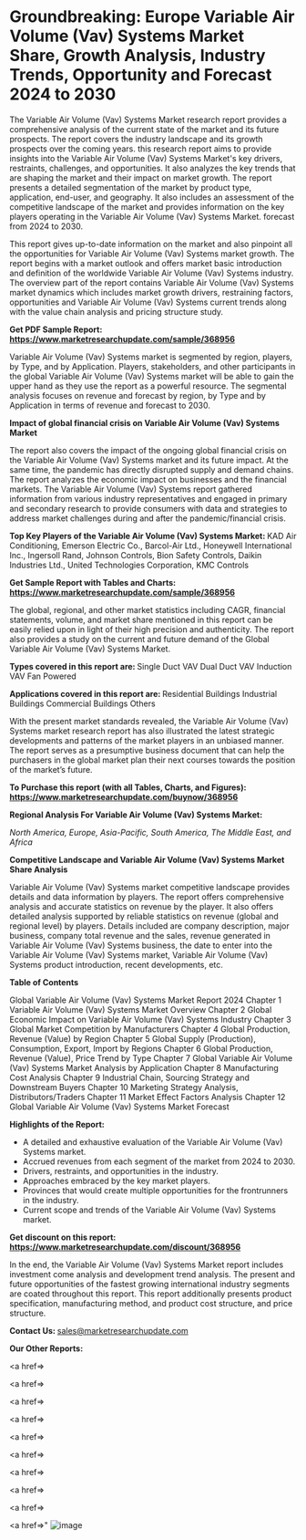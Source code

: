 # Groundbreaking: Europe Variable Air Volume (Vav) Systems Market Share, Growth Analysis, Industry Trends, Opportunity and Forecast 2024 to 2030

The Variable Air Volume (Vav) Systems Market research report provides a comprehensive analysis of the current state of the market and its future prospects. The report covers the industry landscape and its growth prospects over the coming years. this research report aims to provide insights into the Variable Air Volume (Vav) Systems Market's key drivers, restraints, challenges, and opportunities. It also analyzes the key trends that are shaping the market and their impact on market growth. The report presents a detailed segmentation of the market by product type, application, end-user, and geography. It also includes an assessment of the competitive landscape of the market and provides information on the key players operating in the Variable Air Volume (Vav) Systems Market. forecast from 2024 to 2030.

This report gives up-to-date information on the market and also pinpoint all the opportunities for Variable Air Volume (Vav) Systems market growth. The report begins with a market outlook and offers market basic introduction and definition of the worldwide Variable Air Volume (Vav) Systems industry. The overview part of the report contains Variable Air Volume (Vav) Systems market dynamics which includes market growth drivers, restraining factors, opportunities and Variable Air Volume (Vav) Systems current trends along with the value chain analysis and pricing structure study.

<strong><b>Get PDF Sample Report: <a href=https://www.marketresearchupdate.com/sample/368956>https://www.marketresearchupdate.com/sample/368956</a></b></strong>

Variable Air Volume (Vav) Systems market is segmented by region, players, by Type, and by Application. Players, stakeholders, and other participants in the global Variable Air Volume (Vav) Systems market will be able to gain the upper hand as they use the report as a powerful resource. The segmental analysis focuses on revenue and forecast by region, by Type and by Application in terms of revenue and forecast to 2030.

<strong><b>Impact of global financial crisis on Variable Air Volume (Vav) Systems Market</b></strong>

The report also covers the impact of the ongoing global financial crisis on the Variable Air Volume (Vav) Systems market and its future impact. At the same time, the pandemic has directly disrupted supply and demand chains. The report analyzes the economic impact on businesses and the financial markets. The Variable Air Volume (Vav) Systems report gathered information from various industry representatives and engaged in primary and secondary research to provide consumers with data and strategies to address market challenges during and after the pandemic/financial crisis.

<strong><b>Top Key Players of the Variable Air Volume (Vav) Systems Market:
</b></strong>KAD Air Conditioning, Emerson Electric Co., Barcol-Air Ltd., Honeywell International Inc., Ingersoll Rand, Johnson Controls, Bion Safety Controls, Daikin Industries Ltd., United Technologies Corporation, KMC Controls<strong><b>
</b></strong>

<strong><b>Get Sample Report with Tables and Charts: <a href=https://www.marketresearchupdate.com/sample/368956>https://www.marketresearchupdate.com/sample/368956</a></b></strong>

The global, regional, and other market statistics including CAGR, financial statements, volume, and market share mentioned in this report can be easily relied upon in light of their high precision and authenticity. The report also provides a study on the current and future demand of the Global Variable Air Volume (Vav) Systems Market.

<strong><b>Types covered in this report are:
</b></strong>Single Duct VAV
Dual Duct VAV
Induction VAV
Fan Powered<strong><b>
</b></strong>

<strong><b>Applications covered in this report are:
</b></strong>Residential Buildings
Industrial Buildings
Commercial Buildings
Others<strong><b>
</b></strong>

With the present market standards revealed, the Variable Air Volume (Vav) Systems market research report has also illustrated the latest strategic developments and patterns of the market players in an unbiased manner. The report serves as a presumptive business document that can help the purchasers in the global market plan their next courses towards the position of the market’s future.

<strong><b>To Purchase this report (with all Tables, Charts, and Figures): <a href=https://www.marketresearchupdate.com/buynow/368956>https://www.marketresearchupdate.com/buynow/368956</a></b></strong>

<strong><b>Regional Analysis For Variable Air Volume (Vav) Systems Market:</b></strong>

<em><i>North America, Europe, Asia-Pacific, South America, The Middle East, and Africa</i></em>

<strong><b>Competitive Landscape and Variable Air Volume (Vav) Systems Market Share Analysis</b></strong>

Variable Air Volume (Vav) Systems market competitive landscape provides details and data information by players. The report offers comprehensive analysis and accurate statistics on revenue by the player. It also offers detailed analysis supported by reliable statistics on revenue (global and regional level) by players. Details included are company description, major business, company total revenue and the sales, revenue generated in Variable Air Volume (Vav) Systems business, the date to enter into the Variable Air Volume (Vav) Systems market, Variable Air Volume (Vav) Systems product introduction, recent developments, etc.

<strong><b>Table of Contents</b></strong>

Global Variable Air Volume (Vav) Systems Market Report 2024
Chapter 1 Variable Air Volume (Vav) Systems Market Overview
Chapter 2 Global Economic Impact on Variable Air Volume (Vav) Systems Industry
Chapter 3 Global Market Competition by Manufacturers
Chapter 4 Global Production, Revenue (Value) by Region
Chapter 5 Global Supply (Production), Consumption, Export, Import by Regions
Chapter 6 Global Production, Revenue (Value), Price Trend by Type
Chapter 7 Global Variable Air Volume (Vav) Systems Market Analysis by Application
Chapter 8 Manufacturing Cost Analysis
Chapter 9 Industrial Chain, Sourcing Strategy and Downstream Buyers
Chapter 10 Marketing Strategy Analysis, Distributors/Traders
Chapter 11 Market Effect Factors Analysis
Chapter 12 Global Variable Air Volume (Vav) Systems Market Forecast

<strong><b>Highlights of the Report:</b></strong>

- A detailed and exhaustive evaluation of the Variable Air Volume (Vav) Systems market.
- Accrued revenues from each segment of the market from 2024 to 2030.
- Drivers, restraints, and opportunities in the industry.
- Approaches embraced by the key market players.
- Provinces that would create multiple opportunities for the frontrunners in the industry.
- Current scope and trends of the Variable Air Volume (Vav) Systems market.

<strong><b>Get discount on this report: <a href=https://www.marketresearchupdate.com/discount/368956>https://www.marketresearchupdate.com/discount/368956</a></b></strong>

In the end, the Variable Air Volume (Vav) Systems Market report includes investment come analysis and development trend analysis. The present and future opportunities of the fastest growing international industry segments are coated throughout this report. This report additionally presents product specification, manufacturing method, and product cost structure, and price structure.

<strong><b>Contact Us:
</b></strong>sales@marketresearchupdate.com

<strong>Our Other Reports:</strong>

<a href=></a>

<a href=></a>

<a href=></a>

<a href=></a>

<a href=></a>

<a href=></a>

<a href=></a>

<a href=></a>

<a href=></a>

<a href=></a>"
![image](https://github.com/Gayatrikarjule/Market-Analysis-360/assets/97346546/a38971f3-c480-4526-9cc9-065b46211c63)
